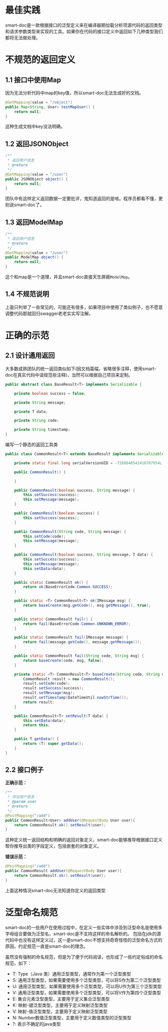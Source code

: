 # 最佳实践

smart-doc是一款根据接口的泛型定义来在编译器期加载分析项源代码的返回类型和请求参数类型来实现的工具。如果你在代码的接口定义中返回如下几种类型我们都将无法做处理。


# 不规范的返回定义
## 1.1 接口中使用Map
因为无法分析代码中map的key值，所以smart-doc无法生成好的文档。
```java
@GetMapping(value = "/object")
public Map<String, User> testMapUser() {
    return null;
}
```
这种生成文档中key没法明确。
## 1.2 返回JSONObject

```java
/**
 * 返回用户信息
 * @return
 */
@GetMapping(value = "/user")
public JSONObject object() {
    return null;
}
```
团队中有这样定义返回数据一定要批评，鬼知道返回的是啥。程序员都看不懂，更别说smart-doc了。

## 1.3 返回ModelMap
 
```java
/**
 * 返回用户信息
 * @return
 */
@GetMapping(value = "/user")
public ModelMap object() {
    return null;
}

```
这个和map是一个道理，并且smart-doc直接天生屏蔽`ModelMap`。

## 1.4 不规范说明
上面只列举了一些常见的，可能还有很多，如果项目中使用了类似例子，也不愿意调整代码那就回归swagger老老实实写注解。

# 正确的示范

## 2.1 设计通用返回
大多数成熟团队的统一返回类似如下(因文档篇幅，省略很多注释，使用smart-doc在真实代码中请规范些注释)，当然可以根据自己项目来定制。
```java
public abstract class BaseResult<T> implements Serializable {

    private boolean success = false;

    private String message;

    private T data;

    private String code;

    private String timestamp;
}
```
编写一个静态的返回工具类

```java
public class CommonResult<T> extends BaseResult implements Serializable {

    private static final long serialVersionUID = -7268040542410707954L;

    public CommonResult() {

    }

    public CommonResult(boolean success, String message) {
        this.setSuccess(success);
        this.setMessage(message);
    }

    public CommonResult(boolean success) {
        this.setSuccess(success);
    }

    public CommonResult(String code, String message) {
        this.setCode(code);
        this.setMessage(message);
    }

    public CommonResult(boolean success, String message, T data) {
        this.setSuccess(success);
        this.setMessage(message);
        this.setData(data);
    }

    public static CommonResult ok() {
        return ok(BaseErrorCode.Common.SUCCESS);
    }

    public static <T> CommonResult<T> ok(IMessage msg) {
        return baseCreate(msg.getCode(), msg.getMessage(), true);
    }

    public static CommonResult fail() {
        return fail(BaseErrorCode.Common.UNKNOWN_ERROR);
    }

    public static CommonResult fail(IMessage message) {
        return fail(message.getCode(), message.getMessage());
    }

    public static CommonResult fail(String code, String msg) {
        return baseCreate(code, msg, false);
    }

    private static <T> CommonResult<T> baseCreate(String code, String msg, boolean success) {
        CommonResult result = new CommonResult();
        result.setCode(code);
        result.setSuccess(success);
        result.setMessage(msg);
        result.setTimestamp(DateTimeUtil.nowStrTime());
        return result;
    }

    public CommonResult<T> setResult(T data) {
        this.setData(data);
        return this;
    }

    public T getData() {
        return (T) super.getData();
    }
}
```
## 2.2 接口例子

**正确示范：** 
```java
/**
 * 添加用户信息
 * @param user
 * @return
 */
@PostMapping("/add")
public CommonResult<User> addUser(@RequestBody User user){
    return CommonResult.ok().setResult(user);
}
```
这种定义统一返回结构和明确的返回对象定义，smart-doc能够推导根据接口定义帮你推导出类的字段定义，包括嵌套的对象定义。

**错误示范：** 

```java
@PostMapping("/add")
public CommonResult addUser(@RequestBody User user){
    return CommonResult.ok().setResult(user);
}
```
上面这种情况smart-doc无法知道你定义的返回类型
# 泛型命名规范
smart-doc的一些用户在使用过程中，在定义一些实体中涉及到泛型命名是使用多字母组合要做为泛型名，smart-doc是不支持这样的命名解析的。
包括在jdk的源代码中也没有这样定义过，这一是smart-doc不想支持奇奇怪怪的泛型命名方式的原因，约定规范一直是smart-doc的理念。

虽然没有强制的命名规范，但是为了便于代码阅读，也形成了一些约定俗成的命名规范，如下：
- T: Type（Java 类）通用泛型类型，通常作为第一个泛型类型
- S: 通用泛型类型，如果需要使用多个泛型类型，可以将S作为第二个泛型类型
- U: 通用泛型类型，如果需要使用多个泛型类型，可以将U作为第三个泛型类型
- V: 通用泛型类型，如果需要使用多个泛型类型，可以将V作为第四个泛型类型
- E: 集合元素泛型类型，主要用于定义集合泛型类型
- K: 映射-键泛型类型，主要用于定义映射泛型类型
- V: 映射-值泛型类型，主要用于定义映射泛型类型
- N: Number数值泛型类型，主要用于定义数值类型的泛型类型
- ?: 表示不确定的java类型



